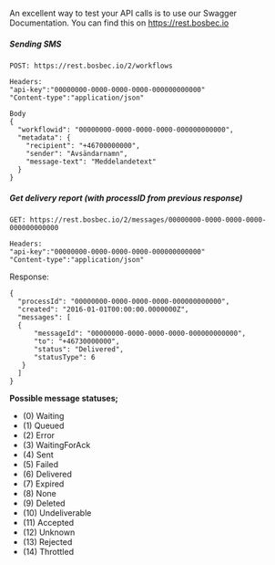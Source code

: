 An excellent way to test your API calls is to use our Swagger Documentation. You can find this on https://rest.bosbec.io

##### Sending SMS

```
POST: https://rest.bosbec.io/2/workflows

Headers:
"api-key":"00000000-0000-0000-0000-000000000000"
"Content-type":"application/json"

Body
{
  "workflowid": "00000000-0000-0000-0000-000000000000",
  "metadata": {
    "recipient": "+46700000000",
    "sender": "Avsändarnamn",
    "message-text": "Meddelandetext"
  }
}
```

##### Get delivery report (with processID from previous response)

```
GET: https://rest.bosbec.io/2/messages/00000000-0000-0000-0000-000000000000

Headers:
"api-key":"00000000-0000-0000-0000-000000000000"
"Content-type":"application/json"
```

Response:

```
{
  "processId": "00000000-0000-0000-0000-000000000000",
  "created": "2016-01-01T00:00:00.0000000Z",
  "messages": [
  {
      "messageId": "00000000-0000-0000-0000-000000000000",
      "to": "+46730000000",
      "status": "Delivered",
      "statusType": 6
   }
  ]
}
```

**Possible message statuses;**
* (0) Waiting
* (1) Queued
* (2) Error
* (3) WaitingForAck
* (4) Sent
* (5) Failed
* (6) Delivered
* (7) Expired
* (8) None
* (9) Deleted
* (10) Undeliverable
* (11) Accepted
* (12) Unknown
* (13) Rejected
* (14) Throttled
